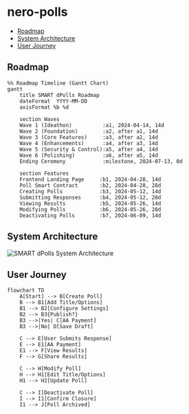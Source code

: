 # nero-polls

* [Roadmap](#roadmap)
* [System Architecture](#system-architecture)
* [User Journey](#user-journey)

## Roadmap

```mermaid
%% Roadmap Timeline (Gantt Chart)
gantt
    title SMART dPolls Roadmap
    dateFormat  YYYY-MM-DD
    axisFormat %b %d

    section Waves
    Wave 1 (Ideathon)          :a1, 2024-04-14, 14d
    Wave 2 (Foundation)        :a2, after a1, 14d
    Wave 3 (Core Features)     :a3, after a2, 14d
    Wave 4 (Enhancements)      :a4, after a3, 14d
    Wave 5 (Security & Control):a5, after a4, 14d
    Wave 6 (Polishing)         :a6, after a5, 14d
    Ending Ceremony            :milestone, 2024-07-13, 0d

    section Features
    Frontend Landing Page     :b1, 2024-04-28, 14d
    Poll Smart Contract       :b2, 2024-04-28, 28d
    Creating Polls            :b3, 2024-05-12, 14d
    Submitting Responses      :b4, 2024-05-12, 28d
    Viewing Results           :b5, 2024-05-26, 14d
    Modifying Polls           :b6, 2024-05-26, 28d
    Deactivating Polls        :b7, 2024-06-09, 14d
```

## System Architecture

![SMART dPolls System Architecture](https://github.com/user-attachments/assets/a40c31c7-fc07-4af2-9641-75cb2eb0f7f8)

## User Journey

```mermaid
flowchart TD
    A[Start] --> B[Create Poll]
    B --> B1[Add Title/Options]
    B1 --> B2[Configure Settings]
    B2 --> B3{Publish?}
    B3 -->|Yes| C[AA Payment]
    B3 -->|No| D[Save Draft]

    C --> E[User Submits Response]
    E --> E1[AA Payment]
    E1 --> F[View Results]
    F --> G[Share Results]

    C --> H[Modify Poll]
    H --> H1[Edit Title/Options]
    H1 --> H2[Update Poll]

    C --> I[Deactivate Poll]
    I --> I1[Confirm Closure]
    I1 --> J[Poll Archived]
```
